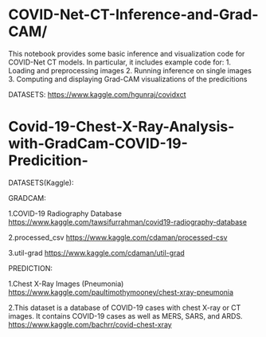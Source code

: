 # COVID-Net-CT-Inference-and-Grad-CAM/ 
This notebook provides some basic inference and visualization code for COVID-Net CT models. In particular, it includes example code for: 1. Loading and preprocessing images 2. Running inference on single images 3. Computing and displaying Grad-CAM visualizations of the predicitions

DATASETS:
https://www.kaggle.com/hgunraj/covidxct


# Covid-19-Chest-X-Ray-Analysis-with-GradCam-COVID-19-Predicition-

DATASETS(Kaggle):

GRADCAM:

1.COVID-19 Radiography Database
https://www.kaggle.com/tawsifurrahman/covid19-radiography-database

2.processed_csv
https://www.kaggle.com/cdaman/processed-csv

3.util-grad
https://www.kaggle.com/cdaman/util-grad

PREDICTION:

1.Chest X-Ray Images (Pneumonia)
https://www.kaggle.com/paultimothymooney/chest-xray-pneumonia

2.This dataset is a database of COVID-19 cases with chest X-ray or CT images. It contains COVID-19 cases as well as MERS, SARS, and ARDS.
https://www.kaggle.com/bachrr/covid-chest-xray

